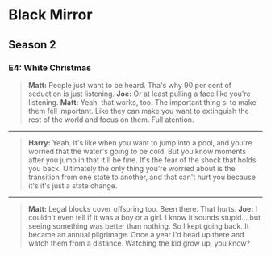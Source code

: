 # Black Mirror

## Season 2

### E4: White Christmas

> **Matt:** People just want to be heard. Tha's why 90 per cent of seduction is just listening.
**Joe:** Or at least pulling a face like you're listening.
**Matt:** Yeah, that works, too. The important thing si to make them fell important. Like they can make you want to extinguish the rest of the world and focus on them. Full atention.

---

> **Harry:** Yeah. It's like when you want to jump into a pool, and you're worried that the water's going to be cold. But you know moments after you jump in that it'll be fine. It's the fear of the shock that holds you back. Ultimately the only thing you're worried about is the transition from one state to another, and that can't hurt you because it's it's just a state change. 

---

> **Matt:** Legal blocks cover offspring too. Been there. That hurts. 
**Joe:** I couldn't even tell if it was a boy or a girl. I know it sounds stupid... but seeing something was better than nothing. So I kept going back. It became an annual pilgrimage. Once a year I'd head up there and watch them from a distance. Watching the kid grow up, you know?

  